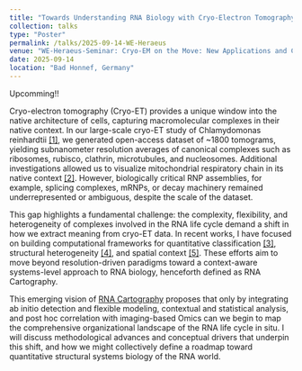 ```yaml
---
title: "Towards Understanding RNA Biology with Cryo-Electron Tomography: Moving from Breathtaking Renderings to Quantitative, Context-Aware RNA Cartography"
collection: talks
type: "Poster"
permalink: /talks/2025-09-14-WE-Heraeus
venue: "WE-Heraeus-Seminar: Cryo‐EM on the Move: New Applications and Challenges"
date: 2025-09-14
location: "Bad Honnef, Germany"
---
```


Upcomming!!

Cryo-electron tomography (Cryo-ET) provides a unique window into the native architecture of cells, capturing macromolecular complexes in their native context. In our large-scale cryo-ET study of Chlamydomonas reinhardtii [[1]](/publication/2024-12-01-Towards-community-driven-visual-proteomics-with-large-scale-cryo-electron-tomography-of-Chlamydomonas-reinhardtii), we generated open-access dataset of ~1800 tomograms, yielding subnanometer resolution averages of canonical complexes such as ribosomes, rubisco, clathrin, microtubules, and nucleosomes. Additional investigations allowed us to visualize mitochondrial respiratory chain in its native context [[2]](/publication/2025-03-01-In-cell-architecture-of-the-mitochondrial-respiratory-chain). However, biologically critical RNP assemblies, for example, splicing complexes, mRNPs, or decay machinery remained underrepresented or ambiguous, despite the scale of the dataset.

This gap highlights a fundamental challenge: the complexity, flexibility, and heterogeneity of complexes involved in the RNA life cycle demand a shift in how we extract meaning from cryo-ET data. In recent works, I have focused on building computational frameworks for quantitative classification [[3]](/publication/2024-05-01-STOPGAP-an-open-source-package-for-template-matching-subtomogram-alignment-and-classification), structural heterogeneity [[4]](/publication/2024-08-01-CryoDRGN-ET-deep-reconstructing-generative-networks-for-visualizing-dynamic-biomolecules-inside-cells), and spatial context [[5]](/publication/2021-09-01-In-situ-cryo-electron-tomography-reveals-gradient-organization-of-ribosome-biogenesis-in-intact-nucleoli). These efforts aim to move beyond resolution-driven paradigms toward a context-aware systems-level approach to RNA biology, henceforth defined as RNA Cartography.

This emerging vision of [RNA Cartography](/initiatives/1-RNAcartography) proposes that only by integrating ab initio detection and flexible modeling, contextual and statistical analysis, and post hoc correlation with imaging-based Omics can we begin to map the comprehensive organizational landscape of the RNA life cycle in situ. I will discuss methodological advances and conceptual drivers that underpin this shift, and how we might collectively define a roadmap toward quantitative structural systems biology of the RNA world.
